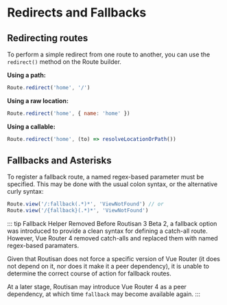 # Redirects and Fallbacks

## Redirecting routes

To perform a simple redirect from one route to another, you can use the `redirect()` method on the Route builder.

**Using a path:**

```js
Route.redirect('home', '/')
```

**Using a raw location:**

```js
Route.redirect('home', { name: 'home' })
```

**Using a callable:**

```js
Route.redirect('home', (to) => resolveLocationOrPath())
```

## Fallbacks and Asterisks

To register a fallback route, a named regex-based parameter must be specified. This may be done with the usual colon syntax, or the alternative curly syntax:

```js
Route.view('/:fallback(.*)*', 'ViewNotFound') // or
Route.view('/{fallback}(.*)*', 'ViewNotFound')
```

::: tip Fallback Helper Removed
Before Routisan 3 Beta 2, a fallback option was introduced to provide a clean syntax for defining a catch-all route. However, Vue Router 4 removed catch-alls and replaced them with named regex-based paramaters.

Given that Routisan does not force a specific version of Vue Router (it does not depend on it, nor does it make it a peer dependency), it is unable to determine the correct course of action for fallback routes.

At a later stage, Routisan may introduce Vue Router 4 as a peer dependency, at which time `fallback` may become available again.
:::
